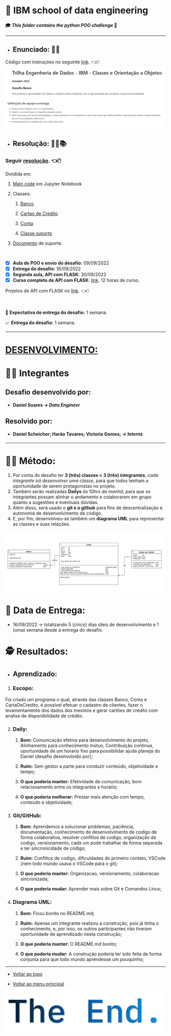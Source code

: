 # :robot: IBM school of data engineering 
#### :mortar_board: *This folder contains the python POO challenge* :snake:

***

* ## Enunciado: :man_teacher:
Código com instruções no seguinte [link](./challenge_scope/desafio.ipynb). :point_left::computer_mouse:
![enunciado](./Images/enunciado-1.png)
![enunciado](./Images/enunciado-2.png)

* ## Resolução: :man_technologist::books:

### Seguir [resolução](./resolucao/). :point_left::computer_mouse:

Dividida em:


1. [Main code](./resolucao/main.ipynb) em Jupyter Notebook

2. Classes:

    1. [Banco](./resolucao/class_Banco.py)

    2. [Cartao de Credito](./resolucao/class_CartaoDeCredito.py)

    3. [Conta](./resolucao/class_Conta.py)

    4. [Classe suporte](./resolucao/class_Others/class_Depena_String.py)

3. [Documento](./README.md) de suporte.


<br>

- [x] **Aula de POO e envio do desafio:** 09/09/2022
- [x] **Entrega do desafio:** 16/09/2022
- [x] **Segunda aula, API com FLASK**: 30/09/2022
- [x] **Curso completo de API com FLASK**: [link](https://www.udemy.com/course/rest-apis-com-python-e-flask/?gclid=Cj0KCQjw--2aBhD5ARIsALiRlwBiyunW-IpKef2JKCfWl1x8tlyTEHj8QKx9iqGiQgmA8coBjoBjMp8aAgenEALw_wcB). 12 horas de curso.

Projetos de API com FLASK no [link](https://github.com/DanScherr/learning-courses/tree/main/python/api-restful). :point_left::computer_mouse:


<br>

:date: **Expectativa de entrega do desafio:** 1 semana.

:chart_with_upwards_trend: **Entrega do desafio:** 1 semana.

***

# <u>DESENVOLVIMENTO:</u>


# :man_technologist: Integrantes 

## **Desafio desenvolvido por:**
* #### Daniel Soares <i>-> Data Engineer</i>

## <b>Resolvido por:</b>
* #### Daniel Scheicher; Harão Tavares; Victoria Gomes; <i>-> Interns</i>

---

# :scientist: **Método:**
1. Por conta do desafio ter **3 (três) classes** e **3 (três) integrantes**, *cada integrante irá desenvolver uma classe*, para que todos tenham a oportunidade de serem protagonistas no projeto.
2. Também serão realizadas **Dailys** *às 10hrs da manhã*, para que os integrantes possam alinhar o andamento e colaborarem em grupo quanto a sugestões e eventuais dúvidas.
3. Além disso, será usado o **git e o github** para fins de descentralização e autonomia de desenvolvimento de código.
4. E, por fim, desenvolveu-se também um **diagrama UML** para representar as classes e suas relações.

![UML Diagram](Images/13_09_22-Diagrama-UML.png)

# :date: **Data de Entrega:**
* 16/09/2022  ->  totalizando 5 (cinco) dias úteis de desenvolvimento e 1 (uma) semana desde a entrega do desafio.

# :detective: **Resultados:**
* ## Aprendizado:

1. ### **Escopo:** 

Foi criado um programa o qual, através das classes Banco, Conta e CartaDeCredito, é possível efetuar o cadastro de clientes, fazer o levamentamento dos dados dos mesmos e gerar cartões de crédito com analise de disponibilidade de crédito.

2. ### **Daily**: 

    1. **Bom:** Comunicação efetiva para desenvolvimento do projeto, Alinhamento para conhecimento mútuo, Contribuição continua, oportunidade de um horario fixo para possibilidar ajuda planeja do Daniel (desafio desenvolvido por);

    2. **Ruim:** Sem gestor a parte para conduzir conteúdo, objetividade e tempo;

    3. **O que poderia manter:** Efetividade de comunicação, bom relacionamento entre os integrantes e horário;

    4. **O que poderia melhorar:** Prestar mais atenção com tempo, conteúdo e objetividade;

3. ### **Git/GitHub**:

    1. **Bom:** Aprendemos a solucionar problemas, paciência, documentação, conhecimento de desenvolvimento de codigo de forma colaborativa, resolver conflitos de codigo, organização de codigo, versionamento, cada um pode trabalhar de forma separada e ter sincronicidade de código;

    2. **Ruim:** Conflitos de codigo, dificuldades do primeiro contato, VSCode (nem todo mundo usava o VSCode para o git);

    3. **O que poderia manter:** Organizacao, versionamento, colaboracao sincronizada;

    4. **O que poderia mudar:** Aprender mais sobre Git e Comandos Linux;

4. ### **Diagrama UML**: 

    1. **Bom:** Ficou bonito no README.md;

    2. **Ruim:** Apenas um integrante realizou a construção, pois já tinha o conhecimento, e, por isso, os outros participantes não tiveram oportunidade de aprendizado nesta construção;

    3. **O que poderia manter:** O README.md bonito;

    4. **O que poderia mudar:** A construção poderia ter sido feita de forma conjunta para que todo mundo aprendesse um pouquinho;

***

* [Voltar ao topo](#robot-ibm-school-of-data-engineering)

* [Voltar ao menu principal](../)


![imagem](../images/the-end-img.png)
